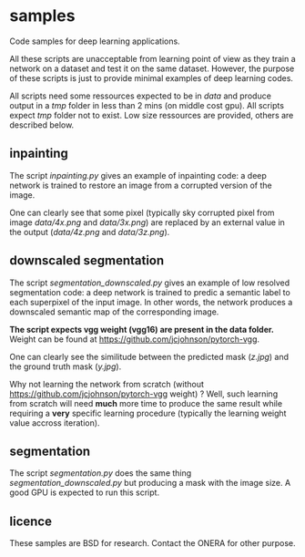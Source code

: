 # samples
Code samples for deep learning applications.

All these scripts are unacceptable from learning point of view as they train a network on a dataset and test it on the same dataset.
However, the purpose of these scripts is just to provide minimal examples of deep learning codes.

All scripts need some ressources expected to be in *data* and produce output in a *tmp* folder in less than 2 mins (on middle cost gpu). All scripts expect *tmp* folder not to exist.
Low size ressources are provided, others are described below.

## inpainting
The script *inpainting.py* gives an example of inpainting code: a deep network is trained to restore an image from a corrupted version of the image.

One can clearly see that some pixel (typically sky corrupted pixel from image *data/4x.png* and *data/3x.png*) are replaced by an external value in the output (*data/4z.png* and *data/3z.png*).

## downscaled segmentation
The script *segmentation_downscaled.py* gives an example of low resolved segmentation code: a deep network is trained to predic a semantic label to each superpixel of the input image.
In other words, the network produces a downscaled semantic map of the corresponding image.

**The script expects vgg weight (vgg16) are present in the data folder.** Weight can be found at https://github.com/jcjohnson/pytorch-vgg.

One can clearly see the similitude between the predicted mask (*z.jpg*) and the ground truth mask (*y.jpg*).

Why not learning the network from scratch (without https://github.com/jcjohnson/pytorch-vgg weight) ?
Well, such learning from scratch will need **much** more time to produce the same result while requiring a **very** specific learning procedure (typically the learning weight value accross iteration).

## segmentation
The script *segmentation.py* does the same thing *segmentation_downscaled.py* but producing a mask with the image size.
A good GPU is expected to run this script.

## licence
These samples are BSD for research.
Contact the ONERA for other purpose.
